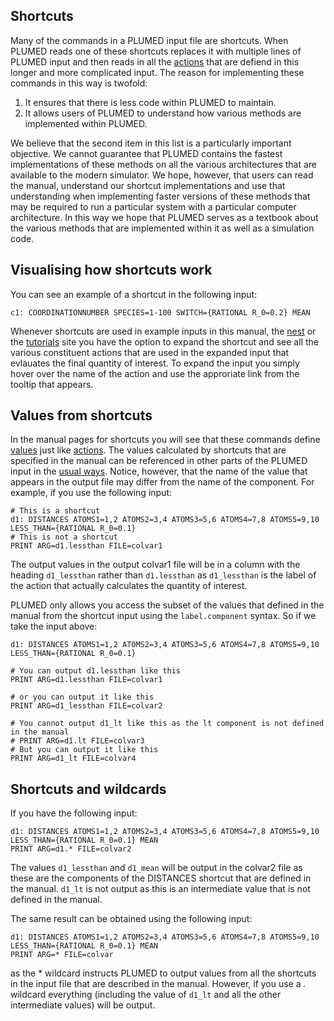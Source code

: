 Shortcuts
---------

Many of the commands in a PLUMED input file are shortcuts. When PLUMED reads one of these shortcuts replaces it with multiple lines of PLUMED input and then reads 
in all the [actions](actions.md) that are defiend in this longer and more complicated input.  The reason for implementing these commands in this way is twofold:

1. It ensures that there is less code within PLUMED to maintain.
2. It allows users of PLUMED to understand how various methods are implemented within PLUMED.   

We believe that the second item in this list is a particularly important objective.  We cannot guarantee that PLUMED contains the fastest implementations of these methods 
on all the various architectures that are available to the modern simulator.  We hope, however, that users can read the manual, understand our shortcut implementations and use that understanding when implementing
faster versions of these methods that may be required to run a particular system with a particular computer architecture. In this way we hope that PLUMED serves as a textbook about 
the various methods that are implemented within it as well as a simulation code. 

## Visualising how shortcuts work

You can see an example of a shortcut in the following input:

```plumed
c1: COORDINATIONNUMBER SPECIES=1-100 SWITCH={RATIONAL R_0=0.2} MEAN
```

Whenever shortcuts are used in example inputs in this manual, the [nest](www.plumed-nest.org) or the [tutorials](www.plumed-tutorials.org) site you have the option to expand the shortcut and see all the various constituent actions
that are used in the expanded input that evlauates the final quantity of interest. To expand the input you simply hover over the name of the action and use the approriate link
from the tooltip that appears. 

## Values from shortcuts

In the manual pages for shortcuts you will see that these commands define [values](specifying_arguments.md) just like [actions](actions.md).  The values calculated by shortcuts that are 
specified in the manual can be referenced in other parts of the PLUMED input in the [usual ways](specifying_arguments.md).  Notice, however, that the name of the value that appears in the
output file may differ from the name of the component.  For example, if you use the following input:

```plumed
# This is a shortcut
d1: DISTANCES ATOMS1=1,2 ATOMS2=3,4 ATOMS3=5,6 ATOMS4=7,8 ATOMS5=9,10 LESS_THAN={RATIONAL R_0=0.1}
# This is not a shortcut
PRINT ARG=d1.lessthan FILE=colvar1
``` 

The output values in the output colvar1 file will be in a column with the heading `d1_lessthan` rather than `d1.lessthan` as `d1_lessthan` is the label of the action that actually calculates the 
quantity of interest.

PLUMED only allows you access the subset of the values that defined in the manual from the shortcut input using the `label.component` syntax.  So if we take the input above:

```plumed 
d1: DISTANCES ATOMS1=1,2 ATOMS2=3,4 ATOMS3=5,6 ATOMS4=7,8 ATOMS5=9,10 LESS_THAN={RATIONAL R_0=0.1}

# You can output d1.lessthan like this
PRINT ARG=d1.lessthan FILE=colvar1

# or you can output it like this
PRINT ARG=d1_lessthan FILE=colvar2

# You cannot output d1_lt like this as the lt component is not defined in the manual
# PRINT ARG=d1.lt FILE=colvar3
# But you can output it like this
PRINT ARG=d1_lt FILE=colvar4
```

## Shortcuts and wildcards

If you have the following input:

```plumed 
d1: DISTANCES ATOMS1=1,2 ATOMS2=3,4 ATOMS3=5,6 ATOMS4=7,8 ATOMS5=9,10 LESS_THAN={RATIONAL R_0=0.1} MEAN
PRINT ARG=d1.* FILE=colvar2
```

The values `d1_lessthan` and `d1_mean` will be output in the colvar2 file as these are the components of the DISTANCES shortcut that are defined in the manual. `d1_lt` is not output as this is an intermediate value that is not defined in the manual.

The same result can be obtained using the following input:

```plumed 
d1: DISTANCES ATOMS1=1,2 ATOMS2=3,4 ATOMS3=5,6 ATOMS4=7,8 ATOMS5=9,10 LESS_THAN={RATIONAL R_0=0.1} MEAN
PRINT ARG=* FILE=colvar
```

as the * wildcard instructs PLUMED to output values from all the shortcuts in the input file that are described in the manual.  However, if you use a *.* wildcard everything (including the value of `d1_lt` and all the other intermediate values) will 
be output. 

